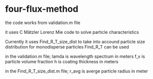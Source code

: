 # four-flux-method

the code works from validation.m file

it uses C Mätzler Lorenz Mie code to solve particle characteristics

Currently it uses Find_R_T_size_dist to take into accound particle size distribution
for monodisperse particles Find_R_T can be used

in the validation.m file;
lamda is wavelength spectrum in meters
f_v is particle volume fraction
h is coating thickness in meters


in the Find_R_T_size_dist.m file;
r_avg is averge particle radius in meter
